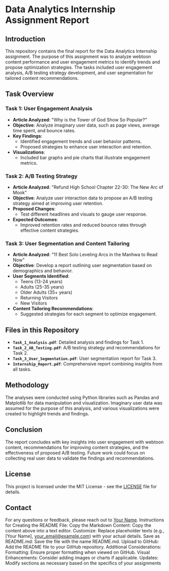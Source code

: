 # Data Analytics Internship Assignment Report

## Introduction
This repository contains the final report for the Data Analytics Internship assignment. The purpose of this assignment was to analyze webtoon content performance and user engagement metrics to identify trends and propose optimization strategies. The tasks included user engagement analysis, A/B testing strategy development, and user segmentation for tailored content recommendations.

## Task Overview
### Task 1: User Engagement Analysis
- **Article Analyzed**: "Why is the Tower of God Show So Popular?"
- **Objective**: Analyze imaginary user data, such as page views, average time spent, and bounce rates.
- **Key Findings**:
  - Identified engagement trends and user behavior patterns.
  - Proposed strategies to enhance user interaction and retention.
- **Visualizations**: 
  - Included bar graphs and pie charts that illustrate engagement metrics.

### Task 2: A/B Testing Strategy
- **Article Analyzed**: "Refund High School Chapter 22-30: The New Arc of Mook"
- **Objective**: Analyze user interaction data to propose an A/B testing strategy aimed at improving user retention.
- **Proposed Changes**:
  - Test different headlines and visuals to gauge user response.
- **Expected Outcomes**: 
  - Improved retention rates and reduced bounce rates through effective content strategies.

### Task 3: User Segmentation and Content Tailoring
- **Article Analyzed**: "11 Best Solo Leveling Arcs in the Manhwa to Read Now"
- **Objective**: Develop a report outlining user segmentation based on demographics and behavior.
- **User Segments Identified**:
  - Teens (13-24 years)
  - Adults (25-35 years)
  - Older Adults (35+ years)
  - Returning Visitors
  - New Visitors
- **Content Tailoring Recommendations**: 
  - Suggested strategies for each segment to optimize engagement.

## Files in this Repository
- **`Task_1_Analysis.pdf`**: Detailed analysis and findings for Task 1.
- **`Task_2_AB_Testing.pdf`**: A/B testing strategy and recommendations for Task 2.
- **`Task_3_User_Segmentation.pdf`**: User segmentation report for Task 3.
- **`Internship_Report.pdf`**: Comprehensive report combining insights from all tasks.

## Methodology
The analyses were conducted using Python libraries such as Pandas and Matplotlib for data manipulation and visualization. Imaginary user data was assumed for the purpose of this analysis, and various visualizations were created to highlight trends and findings.

## Conclusion
The report concludes with key insights into user engagement with webtoon content, recommendations for improving content strategies, and the effectiveness of proposed A/B testing. Future work could focus on collecting real user data to validate the findings and recommendations.

## License
This project is licensed under the MIT License - see the [LICENSE](LICENSE) file for details.

## Contact
For any questions or feedback, please reach out to [Your Name](mailto:your_email@example.com).
Instructions for Creating the README File:
Copy the Markdown Content: Copy the content above into a text editor.
Customize: Replace placeholder texts (e.g., [Your Name], your_email@example.com) with your actual details.
Save as README.md: Save the file with the name README.md.
Upload to GitHub: Add the README file to your GitHub repository.
Additional Considerations:
Formatting: Ensure proper formatting when viewed on GitHub.
Visual Enhancements: Consider adding images or charts if applicable.
Updates: Modify sections as necessary based on the specifics of your assignments
